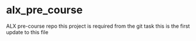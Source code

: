 # alx_pre_course
ALX pre-course repo
this project is required from the git task
this is the first update to this file